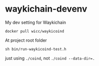 # waykichain-devenv
My dev setting for Waykichain

```
docker pull wicc/waykicoind
```

At project root folder

```
sh bin/run-waykicoind-test.h
``` 

just using `./coind`, not `./coind --data-dir=.`
